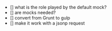 - [] what is the role played by the default mock?
- [] are mocks needed?
- [] convert from Grunt to gulp
- [] make it work with a jsonp request
